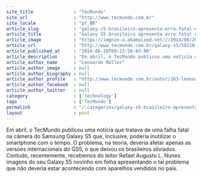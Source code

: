 ```yaml
---
site_title               : "TecMundo"
site_url                 : "http://www.tecmundo.com.br"
site_locale              : "pt_BR"
article_slug             : "galaxy-s5-brasileiro-apresenta-erro-fatal-da-camera-que-inutiliza-aparelho"
article_title            : "Galaxy S5 brasileiro apresenta erro fatal da câmera que inutiliza aparelho"
article_image            : "https://imgnzn-a.akamaized.net///2014/06/20/20091855115007-t1200x480.jpg"
article_url              : "http://www.tecmundo.com.br/galaxy-s5/58110-galaxy-s5-brasileiro-apresenta-erro-fatal-camera-inutiliza-aparelho.htm"
article_published_at     : "2014-06-20T09:23:56-03:00"
article_description      : "Em abril, o TecMundo publicou uma notícia que tratava de uma falha fatal na câmera do Samsung Galaxy S5 que, inclusive, poderia inutilizar o smartphone com o tempo. O problema, na teoria, deveria afetar apenas as versões internacionais do GS5, o que deixou os brasileiros aliviados. Contudo, recentemente, recebemos do leitor Rafael Augusto L. Nunes imagens do seu Galaxy S5 novinho em folha apresentando o tal problema que não deveria estar acontecendo com aparelhos vendidos no país."
article_author_name      : "Leonardo Müller"
article_author_image     : null
article_author_biography : null
article_author_profile   : "http://www.tecmundo.com.br/autor/163-leonardo-muller/"
article_author_facebook  : null
article_author_twitter   : null
category                 : ['technology']
tags                     : ['TecMundo']
permalink                : "/:categories/galaxy-s5-brasileiro-apresenta-erro-fatal-da-camera-que-inutiliza-aparelho/"
layout                   : post
---
```


Em abril, o TecMundo publicou uma notícia que tratava de uma falha fatal na câmera do Samsung Galaxy S5 que, inclusive, poderia inutilizar o smartphone com o tempo. O problema, na teoria, deveria afetar apenas as versões internacionais do GS5, o que deixou os brasileiros aliviados. Contudo, recentemente, recebemos do leitor Rafael Augusto L. Nunes imagens do seu Galaxy S5 novinho em folha apresentando o tal problema que não deveria estar acontecendo com aparelhos vendidos no país.
